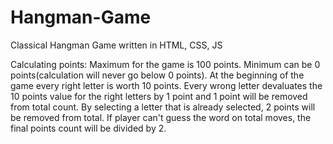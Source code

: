# Hangman-Game
Classical Hangman Game written in HTML, CSS, JS

Calculating points:
    Maximum for the game is 100 points.
    Minimum can be 0 points(calculation will never go below 0 points).
    At the beginning of the game every right letter is worth 10 points.
    Every wrong letter devaluates the 10 points value for the right letters by 1 point and 1 point will be removed from total count.
    By selecting a letter that is already selected, 2 points will be removed from total.
    If player can't guess the word on total moves, the final points count will be divided by 2.
